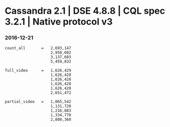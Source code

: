 Cassandra 2.1 | DSE 4.8.8 | CQL spec 3.2.1 | Native protocol v3
===============================================================

### 2016-12-21
```
count_all       =   2,693,147
                    2,958,602
                    3,137,603
                    5,459,832

full_video      =   1,626,429 
                    1,626,428
                    1,626,428
                    1,626,428
                    1,626,428
                    2,651,472

partial_video   =   1,065,542
                    1,131,720
                    1,216,883
                    1,334,770
                    2,808,360
```

